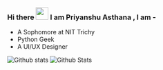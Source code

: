 ### Hi there <img src="https://github.com/PriyanshuDangi/PriyanshuDangi/blob/master/Hi.gif" width="29px"> I am Priyanshu Asthana , I am -

- A Sophomore at NIT Trichy
- Python Geek
- A UI/UX Designer

![Github stats](https://github-readme-stats.vercel.app/api?username=asthana001)
![Github Stats](https://github-readme-stats.vercel.app/api/top-langs/?username=asthana001)
